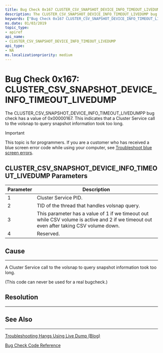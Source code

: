 ```yaml
---
title: Bug Check 0x167 CLUSTER_CSV_SNAPSHOT_DEVICE_INFO_TIMEOUT_LIVEDUMP
description: The CLUSTER_CSV_SNAPSHOT_DEVICE_INFO_TIMEOUT_LIVEDUMP bug check has a value of 0x00000167. This indicates that a Cluster  Service call to the volsnap to query snapshot information took too long.
keywords: ["Bug Check 0x167 CLUSTER_CSV_SNAPSHOT_DEVICE_INFO_TIMEOUT_LIVEDUMP", "CLUSTER_CSV_SNAPSHOT_DEVICE_INFO_TIMEOUT_LIVEDUMP"]
ms.date: 01/03/2019
topic_type:
- apiref
api_name:
- CLUSTER_CSV_SNAPSHOT_DEVICE_INFO_TIMEOUT_LIVEDUMP
api_type:
- NA
ms.localizationpriority: medium
---
```


# Bug Check 0x167: CLUSTER\_CSV\_SNAPSHOT\_DEVICE\_INFO\_TIMEOUT\_LIVEDUMP

The CLUSTER\_CSV\_SNAPSHOT\_DEVICE\_INFO\_TIMEOUT\_LIVEDUMPP bug check has a value of 0x00000167. This indicates that a Cluster Service call to the volsnap to query snapshot information took too long.


> [!IMPORTANT]
> This topic is for programmers. If you are a customer who has received a blue screen error code while using your computer, see [Troubleshoot blue screen errors](https://www.windows.com/stopcode).



## CLUSTER\_CSV\_SNAPSHOT\_DEVICE\_INFO\_TIMEOUT\_LIVEDUMP Parameters

|Parameter|Description|
|--- |--- |
|1| Cluster Service PID.|
|2| TID of the thread that handles volsnap query.|
|3| This parameter has a value of 1 if we timeout out while CSV volume is active and 2 if we timeout out even after taking CSV volume down.|
|4| Reserved.|


## Cause
-----

A Cluster Service call to the volsnap to query snapshot information took too long.

(This code can never be used for a real bugcheck.)

## Resolution
----------
 

## See Also
----------

[Troubleshooting Hangs Using Live Dump (Blog)](https://techcommunity.microsoft.com/t5/Failover-Clustering/bg-p/FailoverClustering)

[Bug Check Code Reference](bug-check-code-reference2.md)




